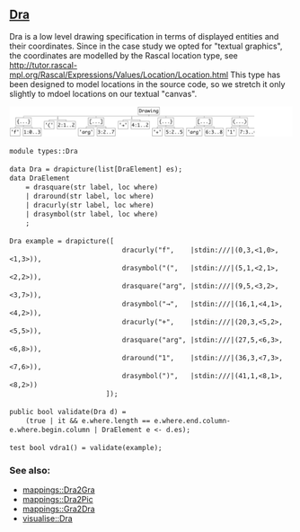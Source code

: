 ## [Dra](https://github.com/grammarware/bx-parsing/blob/master/src/types/Dra.rsc)

Dra is a low level drawing specification in terms of displayed entities and their
coordinates. Since in the case study we opted for "textual graphics", the coordinates
are modelled by the Rascal location type, see
http://tutor.rascal-mpl.org/Rascal/Expressions/Values/Location/Location.html
This type has been designed to model locations in the source code, so we stretch it
only slightly to mdoel locations on our textual "canvas".

![Example](https://github.com/grammarware/bx-parsing/raw/master/img/Dra.png)

```
module types::Dra

data Dra = drapicture(list[DraElement] es);
data DraElement
    = drasquare(str label, loc where)
    | draround(str label, loc where)
    | dracurly(str label, loc where)
    | drasymbol(str label, loc where)
    ;

Dra example = drapicture([
                            dracurly("f",    |stdin:///|(0,3,<1,0>,<1,3>)),
                            drasymbol("(",   |stdin:///|(5,1,<2,1>,<2,2>)),
                            drasquare("arg", |stdin:///|(9,5,<3,2>,<3,7>)),
                            drasymbol("→",   |stdin:///|(16,1,<4,1>,<4,2>)),
                            dracurly("+",    |stdin:///|(20,3,<5,2>,<5,5>)),
                            drasquare("arg", |stdin:///|(27,5,<6,3>,<6,8>)),
                            draround("1",    |stdin:///|(36,3,<7,3>,<7,6>)),
                            drasymbol(")",   |stdin:///|(41,1,<8,1>,<8,2>))
                        ]);

public bool validate(Dra d) = 
    (true | it && e.where.length == e.where.end.column-e.where.begin.column | DraElement e <- d.es);

test bool vdra1() = validate(example);
```

### See also:
* [mappings::Dra2Gra](https://github.com/grammarware/bx-parsing/blob/master/src/mappings/Dra2Gra.rsc)
* [mappings::Dra2Pic](https://github.com/grammarware/bx-parsing/blob/master/src/mappings/Dra2Pic.rsc)
* [mappings::Gra2Dra](https://github.com/grammarware/bx-parsing/blob/master/src/mappings/Gra2Dra.rsc)
* [visualise::Dra](https://github.com/grammarware/bx-parsing/blob/master/src/visualise/Dra.rsc)
